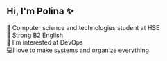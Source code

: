 ## Hi, I'm Polina ✨

🧠 Computer science and technologies student at HSE<br/>
🦾 Strong B2 English<br/>
👾 I'm interested at DevOps<br/>
💻I love to make systems and organize everything
